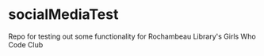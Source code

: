 # socialMediaTest

Repo for testing out some functionality for Rochambeau Library's Girls Who Code Club 
